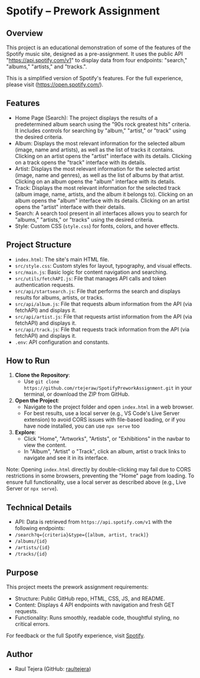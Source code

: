 # Spotify – Prework Assignment

## Overview

This project is an educational demonstration of some of the features of the Spotify music site, designed as a pre-assignment. It uses the public API "https://api.spotify.com/v1" to display data from four endpoints: "search," "albums," "artists," and "tracks.".

This is a simplified version of Spotify's features. For the full experience, please visit (https://open.spotify.com/).

## Features

- Home Page (Search): The project displays the results of a predetermined album search using the "90s rock greatest hits" criteria. It includes controls for searching by "album," "artist," or "track" using the desired criteria.
- Album: Displays the most relevant information for the selected album (image, name and artists), as well as the list of tracks it contains. Clicking on an artist opens the "artist" interface with its details. Clicking on a track opens the "track" interface with its details.
- Artist: Displays the most relevant information for the selected artist (image, name and genres), as well as the list of albums by that artist. Clicking on an album opens the "album" interface with its details.
- Track: Displays the most relevant information for the selected track (album image, name, artists, and the album it belongs to). Clicking on an album opens the "album" interface with its details. Clicking on an artist opens the "artist" interface with their details.
- Search: A search tool present in all interfaces allows you to search for "albums," "artists," or "tracks" using the desired criteria.
- Style: Custom CSS (`style.css`) for fonts, colors, and hover effects.

## Project Structure

- `index.html`: The site's main HTML file.
- `src/style.css`: Custom styles for layout, typography, and visual effects.
- `src/main.js`: Basic logic for content navigation and searching.
- `src/utils/fetchAPI.js`: File that manages API calls and token authentication requests.
- `src/api/startsearch.js`: File that performs the search and displays results for albums, artists, or tracks.
- `src/api/album.js`: File that requests album information from the API (via fetchAPI) and displays it.
- `src/api/artist.js`: File that requests artist information from the API (via fetchAPI) and displays it.
- `src/api/track.js`: File that requests track information from the API (via fetchAPI) and displays it.
- `.env`: API configuration and constants.

## How to Run

1. **Clone the Repository**:
   - Use `git clone https://github.com/rtejeraw/SpotifyPreworkAssignment.git` in your terminal, or download the ZIP from GitHub.
2. **Open the Project**:
   - Navigate to the project folder and open `index.html` in a web browser.
   - For best results, use a local server (e.g., VS Code's Live Server extension) to avoid CORS issues with file-based loading, or if you have node installed, you can use `npx serve` too
3. **Explore**:
   - Click "Home", "Artworks", "Artists", or "Exhibitions" in the navbar to view the content.
   - In "Album", "Artist" o "Track", click an album, artist o track links to navigate and see it in its interface.

Note: Opening `index.html` directly by double-clicking may fail due to CORS restrictions in some browsers, preventing the "Home" page from loading. To ensure full functionality, use a local server as described above (e.g., Live Server or `npx serve`).

## Technical Details

- API: Data is retrieved from `https://api.spotify.com/v1` with the following endpoints:
- `/search?q={criteria}&type={[album, artist, track]}`
- `/albums/{id}`
- `/artists/{id}`
- `/tracks/{id}`

## Purpose

This project meets the prework assignment requirements:

- Structure: Public GitHub repo, HTML, CSS, JS, and README.
- Content: Displays 4 API endpoints with navigation and fresh GET requests.
- Functionality: Runs smoothly, readable code, thoughtful styling, no critical errors.

For feedback or the full Spotify experience, visit [Spotify](https://open.spotify.com/).

## Author

- Raul Tejera (GitHub: [raultejera](https://github.com/rtejeraw))
